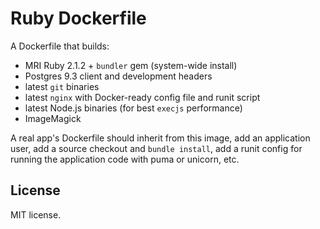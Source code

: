 # Ruby Dockerfile

A Dockerfile that builds:
 * MRI Ruby 2.1.2 + `bundler` gem (system-wide install)
 * Postgres 9.3 client and development headers
 * latest `git` binaries
 * latest `nginx` with Docker-ready config file and runit script
 * latest Node.js binaries (for best `execjs` performance)
 * ImageMagick

A real app's Dockerfile should inherit from this image, add an application
user, add a source checkout and `bundle install`, add a runit config
for running the application code with puma or unicorn, etc.

## License

MIT license.
